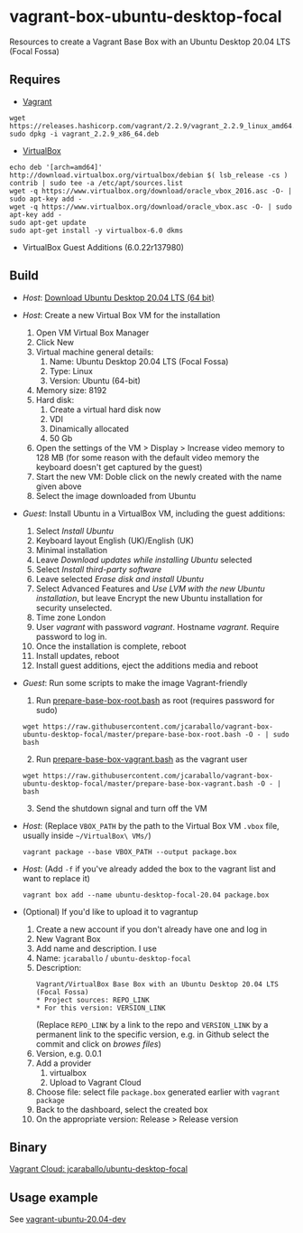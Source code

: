 # vagrant-box-ubuntu-desktop-focal
Resources to create a Vagrant Base Box with an Ubuntu Desktop 20.04 LTS (Focal Fossa)

## Requires

* [Vagrant](https://www.vagrantup.com/downloads.html)
```
wget https://releases.hashicorp.com/vagrant/2.2.9/vagrant_2.2.9_linux_amd64.zip
sudo dpkg -i vagrant_2.2.9_x86_64.deb
```

* [VirtualBox](https://www.virtualbox.org/wiki/Linux_Downloads)
```
echo deb '[arch=amd64]' http://download.virtualbox.org/virtualbox/debian $( lsb_release -cs ) contrib | sudo tee -a /etc/apt/sources.list
wget -q https://www.virtualbox.org/download/oracle_vbox_2016.asc -O- | sudo apt-key add -
wget -q https://www.virtualbox.org/download/oracle_vbox.asc -O- | sudo apt-key add -
sudo apt-get update
sudo apt-get install -y virtualbox-6.0 dkms
```

* VirtualBox Guest Additions (6.0.22r137980)

## Build
* _Host_: [Download Ubuntu Desktop 20.04 LTS (64 bit)](https://www.ubuntu.com/download/desktop)
* _Host_: Create a new Virtual Box VM for the installation
  1. Open VM Virtual Box Manager
  2. Click New
  3. Virtual machine general details:
     1. Name: Ubuntu Desktop 20.04 LTS (Focal Fossa)
     2. Type: Linux
     3. Version: Ubuntu (64-bit)
  4. Memory size: 8192
  5. Hard disk:
     1. Create a virtual hard disk now
     2. VDI
     3. Dinamically allocated
     4. 50 Gb
  6. Open the settings of the VM > Display > Increase video memory to 128 MB
     (for some reason with the default video memory the keyboard doesn't get captured
     by the guest)
  7. Start the new VM: Doble click on the newly created with the name given above
  8. Select the image downloaded from Ubuntu
* _Guest_: Install Ubuntu in a VirtualBox VM, including the guest additions:
  1. Select _Install Ubuntu_
  2. Keyboard layout English (UK)/English (UK)  
  3. Minimal installation
  4. Leave _Download updates while installing Ubuntu_ selected
  5. Select _Install third-party software_
  6. Leave selected _Erase disk and install Ubuntu_
  7. Select Advanced Features and _Use LVM with the new Ubuntu installation_, but leave Encrypt the new Ubuntu installation for security unselected.
  8. Time zone London
  9. User _vagrant_ with password _vagrant_. Hostname _vagrant_. Require password to log in.
  10. Once the installation is complete, reboot
  11. Install updates, reboot
  12. Install guest additions, eject the additions media and reboot

* _Guest_: Run some scripts to make the image Vagrant-friendly
  1. Run [prepare-base-box-root.bash](prepare-base-box-root.bash) as root (requires password for sudo)
  ```
  wget https://raw.githubusercontent.com/jcaraballo/vagrant-box-ubuntu-desktop-focal/master/prepare-base-box-root.bash -O - | sudo bash
  ```
  2. Run [prepare-base-box-vagrant.bash](prepare-base-box-vagrant.bash) as the vagrant user
  ```
  wget https://raw.githubusercontent.com/jcaraballo/vagrant-box-ubuntu-desktop-focal/master/prepare-base-box-vagrant.bash -O - | bash
  ```
  3. Send the shutdown signal and turn off the VM

* _Host_:
  (Replace `VBOX_PATH` by the path to the Virtual Box VM `.vbox` file, usually inside `~/VirtualBox\ VMs/`)
  ```
  vagrant package --base VBOX_PATH --output package.box
  ```

* _Host_:
  (Add `-f` if you've already added the box to the vagrant list and want to
  replace it)
  ```
  vagrant box add --name ubuntu-desktop-focal-20.04 package.box
  ```

* (Optional) If you'd like to upload it to vagrantup
  1. Create a new account if you don't already have one and log in
  2. New Vagrant Box
  3. Add name and description. I use
    1. Name: `jcaraballo` / `ubuntu-desktop-focal`
    2. Description:
       ```
       Vagrant/VirtualBox Base Box with an Ubuntu Desktop 20.04 LTS (Focal Fossa)
       * Project sources: REPO_LINK
       * For this version: VERSION_LINK
       ```
       (Replace `REPO_LINK` by a link to the repo and `VERSION_LINK` by a permanent
       link to the specific version, e.g. in Github select the commit and click
       on _browes files_)
  4. Version, e.g. 0.0.1
  5. Add a provider
     1. virtualbox
     2. Upload to Vagrant Cloud
  6. Choose file: select file `package.box` generated earlier with `vagrant package`
  7. Back to the dashboard, select the created box
  8. On the appropriate version: Release > Release version


## Binary
[Vagrant Cloud: jcaraballo/ubuntu-desktop-focal](https://app.vagrantup.com/jcaraballo/boxes/ubuntu-desktop-focal)

## Usage example
See [vagrant-ubuntu-20.04-dev](https://github.com/jcaraballo/vagrant-ubuntu-20.04-dev)
